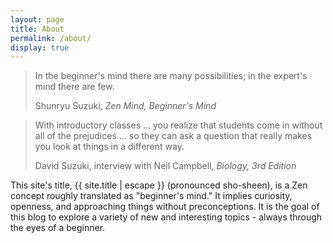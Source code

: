 ```yaml
---
layout: page
title: About
permalink: /about/
display: true
---
```


<div class="epigraph">
  <blockquote>
    <p>In the beginner's mind there are many possibilities; in the expert's mind there are few.</p>
    <footer>Shunryu Suzuki,  <i>Zen Mind, Beginner's Mind</i></footer>
  </blockquote>
</div>
<div class="epigraph">
  <blockquote>
    <p>With introductory classes ... you realize that students come in without all of the prejudices ... so they can ask a question that really makes you look at things in a different way.</p>
    <footer>David Suzuki, interview with Neil Campbell, <i>Biology, 3rd Edition</i></footer>
  </blockquote>
</div>

This site's title, <span lang="ja">{{ site.title | escape }}</span> (pronounced sho-sheen), is a Zen concept roughly translated as "beginner's mind."  It implies curiosity, openness, and approaching things without preconceptions.  It is the goal of this blog to explore a variety of new and interesting topics - always through the eyes of a beginner.
